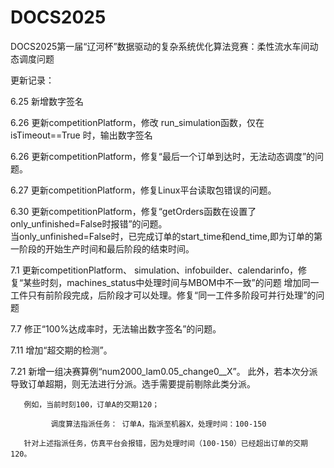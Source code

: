 # DOCS2025
DOCS2025第一届“辽河杯”数据驱动的复杂系统优化算法竞赛：柔性流水车间动态调度问题

更新记录：

6.25   新增数字签名

6.26   更新competitionPlatform，修改 run_simulation函数，仅在 isTimeout==True 时，输出数字签名

6.26   更新competitionPlatform，修复“最后一个订单到达时，无法动态调度”的问题。

6.27   更新competitionPlatform，修复Linux平台读取包错误的问题。

6.30   更新competitionPlatform，修复“getOrders函数在设置了only_unfinished=False时报错”的问题。  
       当only_unfinished=False时，已完成订单的start_time和end_time,即为订单的第一阶段的开始生产时间和最后阶段的结束时间。

7.1    更新competitionPlatform、 simulation、infobuilder、calendarinfo，修复“某些时刻，machines_status中处理时间与MBOM中不一致”的问题
       增加同一工件只有前阶段完成，后阶段才可以处理。修复“同一工件多阶段可并行处理”的问题

7.7    修正“100%达成率时，无法输出数字签名”的问题。

7.11   增加“超交期的检测”。

7.21   新增一组决赛算例“num2000_lam0.05_change0__X”。
       此外，若本次分派导致订单超期，则无法进行分派。选手需要提前剔除此类分派。
       
       例如，当前时刻100，订单A的交期120；
       
             调度算法指派任务： 订单A，指派至机器X，处理时间：100-150  
             
       针对上述指派任务，仿真平台会报错，因为处理时间（100-150）已经超出订单的交期120。

